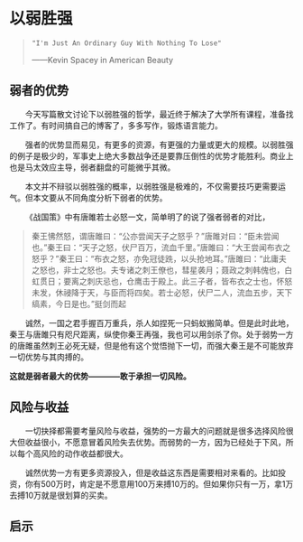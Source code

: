 # 以弱胜强
>     "I'm Just An Ordinary Guy With Nothing To Lose"
>
> ——Kevin Spacey in American Beauty

## 弱者的优势
&emsp;&emsp;今天写篇散文讨论下以弱胜强的哲学，最近终于解决了大学所有课程，准备找工作了。有时间搞自己的博客了，多多写作，锻炼语言能力。

&emsp;&emsp;强者的优势显而易见，有更多的资源，有更强的力量或更大的规模。以弱胜强的例子是极少的，军事史上绝大多数战争还是要靠压倒性的优势才能胜利。商业上也是马太效应主导，弱者翻盘的可能微乎其微。

&emsp;&emsp;本文并不辩驳以弱胜强的概率，以弱胜强是极难的，不仅需要技巧更需要运气。但本文要从不同角度分析下弱者的优势。

&emsp;&emsp;《战国策》中有唐雎若士必怒一文，简单明了的说了强者弱者的对比，
>秦王怫然怒，谓唐雎曰：“公亦尝闻天子之怒乎？”唐雎对曰：“臣未尝闻也。”秦王曰：“天子之怒，伏尸百万，流血千里。”唐雎曰：“大王尝闻布衣之怒乎？”秦王曰：“布衣之怒，亦免冠徒跣，以头抢地耳。”唐雎曰：“此庸夫之怒也，非士之怒也。夫专诸之刺王僚也，彗星袭月；聂政之刺韩傀也，白虹贯日；要离之刺庆忌也，仓鹰击于殿上。此三子者，皆布衣之士也，怀怒未发，休祲降于天，与臣而将四矣。若士必怒，伏尸二人，流血五步，天下缟素，今日是也。”挺剑而起

&emsp;&emsp;诚然，一国之君手握百万重兵，杀人如捏死一只蚂蚁搬简单。但是此时此地，秦王与唐雎只有咫尺距离，纵使你秦王再强，我也可以用剑杀了你。处于弱势一方的唐雎虽然刺王必死无疑，但是他有这个觉悟抛下一切，而强大秦王是不可能放弃一切优势与其肉搏的。

**这就是弱者最大的优势————敢于承担一切风险。**

## 风险与收益

&emsp;&emsp;一切抉择都需要考量风险与收益，强势的一方最大的问题就是很多选择风险很大但收益很小，不愿意冒着风险失去优势。而弱势的一方，因为已经处于下风，所以每个高风险的动作收益都很大。

&emsp;&emsp;诚然优势一方有更多资源投入，但是收益这东西是需要相对来看的。比如投资，你有500万时，肯定是不愿意用100万来搏10万的。但如果你只有一万，拿1万去搏10万就是很划算的买卖。

## 启示


